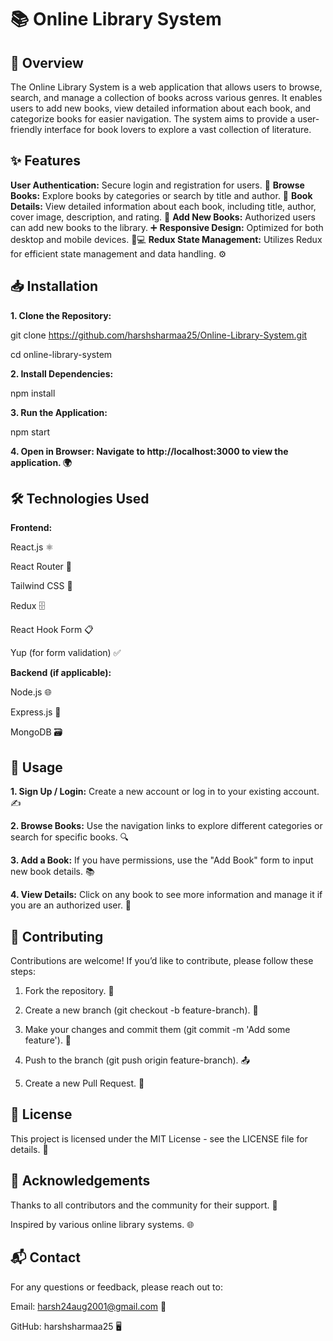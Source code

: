 # 📚 Online Library System

## 🌟 Overview
The Online Library System is a web application that allows users to browse, search, and manage a collection of books across various genres. It enables users to add new books, view detailed information about each book, and categorize books for easier navigation. The system aims to provide a user-friendly interface for book lovers to explore a vast collection of literature.

## ✨ Features
**User Authentication:** Secure login and registration for users. 🔑
**Browse Books:** Explore books by categories or search by title and author. 📖
**Book Details:** View detailed information about each book, including title, author, cover image, description, and rating. 📝
**Add New Books:** Authorized users can add new books to the library. ➕
**Responsive Design:** Optimized for both desktop and mobile devices. 📱💻
**Redux State Management:** Utilizes Redux for efficient state management and data handling. ⚙️

## 📥 Installation

**1. Clone the Repository:**

git clone https://github.com/harshsharmaa25/Online-Library-System.git


cd online-library-system

**2. Install Dependencies:**

npm install


**3. Run the Application:**

npm start

**4. Open in Browser: Navigate to http://localhost:3000 to view the application. 🌍**


## 🛠️ Technologies Used

**Frontend:**

React.js ⚛️

React Router 🚦

Tailwind CSS 🎨

Redux 🗄️

React Hook Form 📋

Yup (for form validation) ✅

**Backend (if applicable):**

Node.js 🌐

Express.js 🚀

MongoDB 🗃️





## 📝 Usage

**1. Sign Up / Login:** Create a new account or log in to your existing account. ✍️

**2. Browse Books:** Use the navigation links to explore different categories or search for specific books. 🔍

**3. Add a Book:** If you have permissions, use the "Add Book" form to input new book details. 📚

**4. View Details:** Click on any book to see more information and manage it if you are an authorized user. 📄


## 🤝 Contributing

Contributions are welcome! If you’d like to contribute, please follow these steps:

1. Fork the repository. 🍴

2. Create a new branch (git checkout -b feature-branch). 🌿

3. Make your changes and commit them (git commit -m 'Add some feature'). 📝

4. Push to the branch (git push origin feature-branch). 📤

5. Create a new Pull Request. 🔄

## 📜 License

This project is licensed under the MIT License - see the LICENSE file for details. 📄

## 🙏 Acknowledgements

Thanks to all contributors and the community for their support. 🤗

Inspired by various online library systems. 🌐

## 📬 Contact

For any questions or feedback, please reach out to:

Email: harsh24aug2001@gmail.com 📧

GitHub: harshsharmaa25 🖥️
